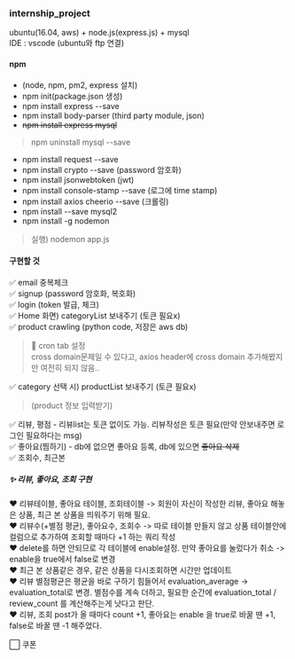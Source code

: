 ### internship_project
ubuntu(16.04, aws) + node.js(express.js) + mysql <br>
IDE : vscode (ubuntu와 ftp 연결)
<br>
#### npm 
* (node, npm, pm2, express 설치)
* npm init(package.json 생성)
* npm install express --save
* npm install body-parser (third party module, json)
* ~~npm install express mysql~~
> npm uninstall mysql --save
* npm install request --save
* npm install crypto --save (password 암호화)
* npm install jsonwebtoken (jwt)
* npm install console-stamp --save (로그에 time stamp)
* npm install axios cheerio --save (크롤링)
* npm install --save mysql2
* npm install -g nodemon
> 실행) nodemon app.js

#### 구현할 것
✅ email 중복체크 <br>
✅ signup (password 암호화, 복호화) <br>
✅ login (token 발급, 체크) <br>
✅ Home 화면) categoryList 보내주기 (토큰 필요x) <br>
✅ product crawling (python code, 저장은 aws db)
> 💭 cron tab 설정  <br>
> cross domain문제일 수 있다고, axios header에 cross domain 추가해봤지만 여전히 되지 않음..

✅ category 선택 시) productList 보내주기 (토큰 필요x) <br>
> (product 정보 입력받기)

✅ 리뷰, 평점 - 리뷰list는 토큰 없이도 가능. 리뷰작성은 토큰 필요(만약 안보내주면 로그인 필요하다는 msg) <br>
✅ 좋아요(찜하기) - db에 없으면 좋아요 등록, db에 있으면 ~~좋아요 삭제~~ <br>
✅ 조회수, 최근본 <br>
##### :sparkles: 리뷰, 좋아요, 조회 구현 
:hearts: 리뷰테이블, 좋아요 테이블, 조회테이블 -> 회원이 자신이 작성한 리뷰, 좋아요 해놓은 상품, 최근 본 상품을 띄워주기 위해 필요. <br>
:hearts: 리뷰수(+별점 평균), 좋아요수, 조회수 -> 따로 테이블 만들지 않고 상품 테이블안에 컬럼으로 추가하여 조회할 때마다 +1 하는 쿼리 작성 <br>
:hearts: delete를 하면 안되므로 각 테이블에 enable설정. 만약 좋아요를 눌렀다가 취소 -> enable을 true에서 false로 변경 <br>
:hearts: 최근 본 상품같은 경우, 같은 상품을 다시조회하면 시간만 업데이트 <br>
:hearts: 리뷰 별점평균은 평균을 바로 구하기 힘들어서 evaluation_average -> evaluation_total로 변경. 별점수를 계속 더하고, 필요한 순간에 evaluation_total / review_count 를 계산해주는게 낫다고 판단. <br>
:hearts: 리뷰, 조회 post가 올 때마다 count +1, 좋아요는 enable 을 true로 바꿀 땐 +1, false로 바꿀 땐 -1 해주었다. <br>

⬜️ 쿠폰 <br>
